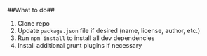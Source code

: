 ##What to do##

1. Clone repo
2. Update `package.json` file if desired (name, license, author, etc.)
3. Run `npm install` to install all dev dependencies
4. Install additional grunt plugins if necessary

